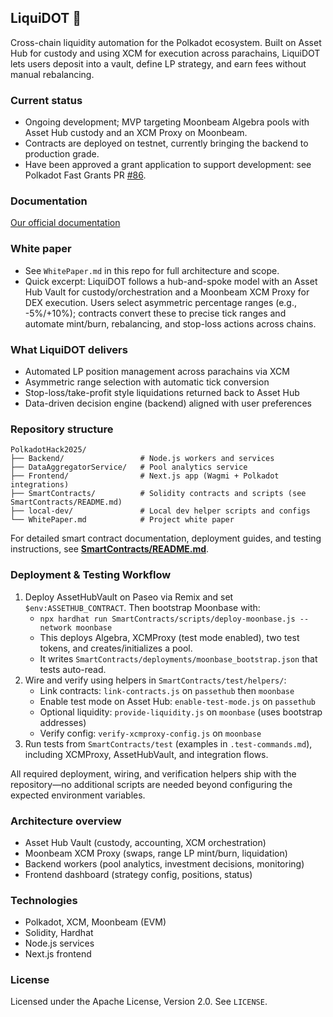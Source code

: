

## LiquiDOT 🌊

Cross-chain liquidity automation for the Polkadot ecosystem. Built on Asset Hub for custody and using XCM for execution across parachains, LiquiDOT lets users deposit into a vault, define LP strategy, and earn fees without manual rebalancing.

### Current status

- Ongoing development; MVP targeting Moonbeam Algebra pools with Asset Hub custody and an XCM Proxy on Moonbeam.
- Contracts are deployed on testnet, currently bringing the backend to production grade.
- Have been approved a grant application to support development: see Polkadot Fast Grants PR [#86](https://github.com/Polkadot-Fast-Grants/apply/pull/86).

### Documentation

[Our official documentation](https://liquidot.gitbook.io/liquidot-docs)

### White paper

- See `WhitePaper.md` in this repo for full architecture and scope.
- Quick excerpt: LiquiDOT follows a hub-and-spoke model with an Asset Hub Vault for custody/orchestration and a Moonbeam XCM Proxy for DEX execution. Users select asymmetric percentage ranges (e.g., -5%/+10%); contracts convert these to precise tick ranges and automate mint/burn, rebalancing, and stop-loss actions across chains.

### What LiquiDOT delivers

- Automated LP position management across parachains via XCM
- Asymmetric range selection with automatic tick conversion
- Stop-loss/take-profit style liquidations returned back to Asset Hub
- Data-driven decision engine (backend) aligned with user preferences

### Repository structure

```
PolkadotHack2025/
├── Backend/                 # Node.js workers and services
├── DataAggregatorService/   # Pool analytics service
├── Frontend/                # Next.js app (Wagmi + Polkadot integrations)
├── SmartContracts/          # Solidity contracts and scripts (see SmartContracts/README.md)
├── local-dev/               # Local dev helper scripts and configs
└── WhitePaper.md            # Project white paper
```

For detailed smart contract documentation, deployment guides, and testing instructions, see **[SmartContracts/README.md](./SmartContracts/README.md)**.

### Deployment & Testing Workflow

1. Deploy AssetHubVault on Paseo via Remix and set `$env:ASSETHUB_CONTRACT`. Then bootstrap Moonbase with:
	- `npx hardhat run SmartContracts/scripts/deploy-moonbase.js --network moonbase`
	- This deploys Algebra, XCMProxy (test mode enabled), two test tokens, and creates/initializes a pool.
	- It writes `SmartContracts/deployments/moonbase_bootstrap.json` that tests auto-read.
2. Wire and verify using helpers in `SmartContracts/test/helpers/`:
	- Link contracts: `link-contracts.js` on `passethub` then `moonbase`
	- Enable test mode on Asset Hub: `enable-test-mode.js` on `passethub`
	- Optional liquidity: `provide-liquidity.js` on `moonbase` (uses bootstrap addresses)
	- Verify config: `verify-xcmproxy-config.js` on `moonbase`
3. Run tests from `SmartContracts/test` (examples in `.test-commands.md`), including XCMProxy, AssetHubVault, and integration flows.


All required deployment, wiring, and verification helpers ship with the repository—no additional scripts are needed beyond configuring the expected environment variables.

### Architecture overview

- Asset Hub Vault (custody, accounting, XCM orchestration)
- Moonbeam XCM Proxy (swaps, range LP mint/burn, liquidation)
- Backend workers (pool analytics, investment decisions, monitoring)
- Frontend dashboard (strategy config, positions, status)

### Technologies

- Polkadot, XCM, Moonbeam (EVM)
- Solidity, Hardhat
- Node.js services
- Next.js frontend

### License

Licensed under the Apache License, Version 2.0. See `LICENSE`.
